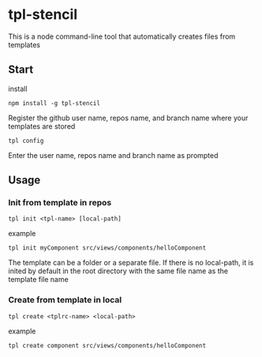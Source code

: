 # tpl-stencil
This is a node command-line tool that automatically creates files from templates
## Start
install
```
npm install -g tpl-stencil
```
Register the github user name, repos name, and branch name where your templates are stored
```
tpl config
```
Enter the user name, repos name and branch name as prompted
## Usage
### Init from template in repos
```
tpl init <tpl-name> [local-path]
```
example
```
tpl init myComponent src/views/components/helloComponent
```
The template can be a folder or a separate file.
If there is no local-path, it is inited by default in the root directory with the same file name as the template file name
### Create from template in local
```
tpl create <tplrc-name> <local-path>
```
example
```
tpl create component src/views/components/helloComponent
```
